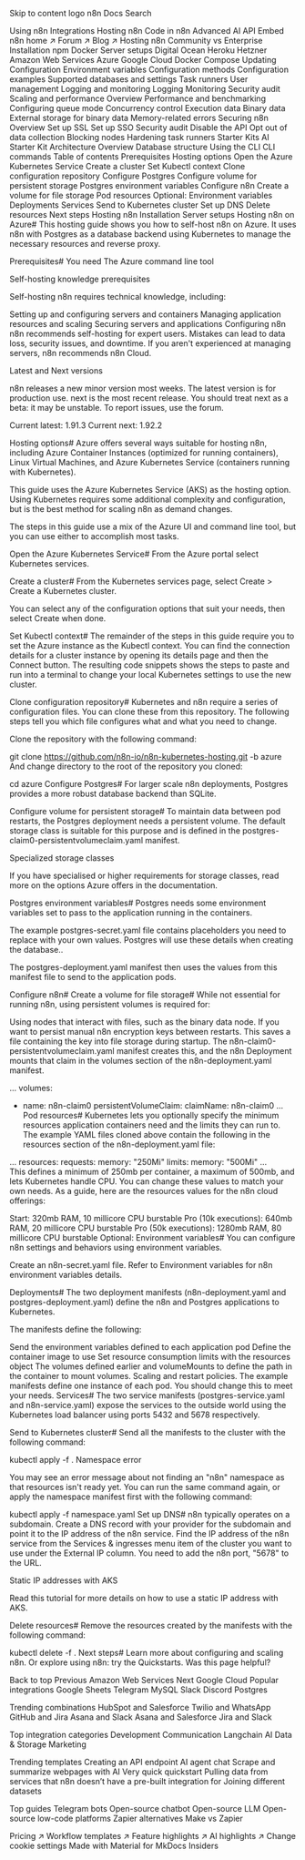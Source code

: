 Skip to content
logo
n8n Docs
Search

Using n8n
Integrations
Hosting n8n
Code in n8n
Advanced AI
API
Embed
n8n home ↗
Forum ↗
Blog ↗
Hosting n8n
Community vs Enterprise
Installation
npm
Docker
Server setups
Digital Ocean
Heroku
Hetzner
Amazon Web Services
Azure
Google Cloud
Docker Compose
Updating
Configuration
Environment variables
Configuration methods
Configuration examples
Supported databases and settings
Task runners
User management
Logging and monitoring
Logging
Monitoring
Security audit
Scaling and performance
Overview
Performance and benchmarking
Configuring queue mode
Concurrency control
Execution data
Binary data
External storage for binary data
Memory-related errors
Securing n8n
Overview
Set up SSL
Set up SSO
Security audit
Disable the API
Opt out of data collection
Blocking nodes
Hardening task runners
Starter Kits
AI Starter Kit
Architecture
Overview
Database structure
Using the CLI
CLI commands
Table of contents
Prerequisites
Hosting options
Open the Azure Kubernetes Service
Create a cluster
Set Kubectl context
Clone configuration repository
Configure Postgres
Configure volume for persistent storage
Postgres environment variables
Configure n8n
Create a volume for file storage
Pod resources
Optional: Environment variables
Deployments
Services
Send to Kubernetes cluster
Set up DNS
Delete resources
Next steps
Hosting n8n
Installation
Server setups
Hosting n8n on Azure#
This hosting guide shows you how to self-host n8n on Azure. It uses n8n with Postgres as a database backend using Kubernetes to manage the necessary resources and reverse proxy.

Prerequisites#
You need The Azure command line tool

Self-hosting knowledge prerequisites

Self-hosting n8n requires technical knowledge, including:

Setting up and configuring servers and containers
Managing application resources and scaling
Securing servers and applications
Configuring n8n
n8n recommends self-hosting for expert users. Mistakes can lead to data loss, security issues, and downtime. If you aren't experienced at managing servers, n8n recommends n8n Cloud.

Latest and Next versions

n8n releases a new minor version most weeks. The latest version is for production use. next is the most recent release. You should treat next as a beta: it may be unstable. To report issues, use the forum.

Current latest: 1.91.3
Current next: 1.92.2

Hosting options#
Azure offers several ways suitable for hosting n8n, including Azure Container Instances (optimized for running containers), Linux Virtual Machines, and Azure Kubernetes Service (containers running with Kubernetes).

This guide uses the Azure Kubernetes Service (AKS) as the hosting option. Using Kubernetes requires some additional complexity and configuration, but is the best method for scaling n8n as demand changes.

The steps in this guide use a mix of the Azure UI and command line tool, but you can use either to accomplish most tasks.

Open the Azure Kubernetes Service#
From the Azure portal select Kubernetes services.

Create a cluster#
From the Kubernetes services page, select Create > Create a Kubernetes cluster.

You can select any of the configuration options that suit your needs, then select Create when done.

Set Kubectl context#
The remainder of the steps in this guide require you to set the Azure instance as the Kubectl context. You can find the connection details for a cluster instance by opening its details page and then the Connect button. The resulting code snippets shows the steps to paste and run into a terminal to change your local Kubernetes settings to use the new cluster.

Clone configuration repository#
Kubernetes and n8n require a series of configuration files. You can clone these from this repository. The following steps tell you which file configures what and what you need to change.

Clone the repository with the following command:


git clone https://github.com/n8n-io/n8n-kubernetes-hosting.git -b azure
And change directory to the root of the repository you cloned:


cd azure
Configure Postgres#
For larger scale n8n deployments, Postgres provides a more robust database backend than SQLite.

Configure volume for persistent storage#
To maintain data between pod restarts, the Postgres deployment needs a persistent volume. The default storage class is suitable for this purpose and is defined in the postgres-claim0-persistentvolumeclaim.yaml manifest.

Specialized storage classes

If you have specialised or higher requirements for storage classes, read more on the options Azure offers in the documentation.

Postgres environment variables#
Postgres needs some environment variables set to pass to the application running in the containers.

The example postgres-secret.yaml file contains placeholders you need to replace with your own values. Postgres will use these details when creating the database..

The postgres-deployment.yaml manifest then uses the values from this manifest file to send to the application pods.

Configure n8n#
Create a volume for file storage#
While not essential for running n8n, using persistent volumes is required for:

Using nodes that interact with files, such as the binary data node.
If you want to persist manual n8n encryption keys between restarts. This saves a file containing the key into file storage during startup.
The n8n-claim0-persistentvolumeclaim.yaml manifest creates this, and the n8n Deployment mounts that claim in the volumes section of the n8n-deployment.yaml manifest.


…
volumes:
  - name: n8n-claim0
    persistentVolumeClaim:
      claimName: n8n-claim0
…
Pod resources#
Kubernetes lets you optionally specify the minimum resources application containers need and the limits they can run to. The example YAML files cloned above contain the following in the resources section of the n8n-deployment.yaml file:


…
resources:
  requests:
    memory: "250Mi"
  limits:
    memory: "500Mi"
…    
This defines a minimum of 250mb per container, a maximum of 500mb, and lets Kubernetes handle CPU. You can change these values to match your own needs. As a guide, here are the resources values for the n8n cloud offerings:

Start: 320mb RAM, 10 millicore CPU burstable
Pro (10k executions): 640mb RAM, 20 millicore CPU burstable
Pro (50k executions): 1280mb RAM, 80 millicore CPU burstable
Optional: Environment variables#
You can configure n8n settings and behaviors using environment variables.

Create an n8n-secret.yaml file. Refer to Environment variables for n8n environment variables details.

Deployments#
The two deployment manifests (n8n-deployment.yaml and postgres-deployment.yaml) define the n8n and Postgres applications to Kubernetes.

The manifests define the following:

Send the environment variables defined to each application pod
Define the container image to use
Set resource consumption limits with the resources object
The volumes defined earlier and volumeMounts to define the path in the container to mount volumes.
Scaling and restart policies. The example manifests define one instance of each pod. You should change this to meet your needs.
Services#
The two service manifests (postgres-service.yaml and n8n-service.yaml) expose the services to the outside world using the Kubernetes load balancer using ports 5432 and 5678 respectively.

Send to Kubernetes cluster#
Send all the manifests to the cluster with the following command:


kubectl apply -f .
Namespace error

You may see an error message about not finding an "n8n" namespace as that resources isn't ready yet. You can run the same command again, or apply the namespace manifest first with the following command:


kubectl apply -f namespace.yaml
Set up DNS#
n8n typically operates on a subdomain. Create a DNS record with your provider for the subdomain and point it to the IP address of the n8n service. Find the IP address of the n8n service from the Services & ingresses menu item of the cluster you want to use under the External IP column. You need to add the n8n port, "5678" to the URL.

Static IP addresses with AKS

Read this tutorial for more details on how to use a static IP address with AKS.

Delete resources#
Remove the resources created by the manifests with the following command:


kubectl delete -f .
Next steps#
Learn more about configuring and scaling n8n.
Or explore using n8n: try the Quickstarts.
Was this page helpful?


 Back to top
Previous
Amazon Web Services
Next
Google Cloud
Popular integrations
Google Sheets
Telegram
MySQL
Slack
Discord
Postgres

Trending combinations
HubSpot and Salesforce
Twilio and WhatsApp
GitHub and Jira
Asana and Slack
Asana and Salesforce
Jira and Slack

Top integration categories
Development
Communication
Langchain
AI
Data & Storage
Marketing

Trending templates
Creating an API endpoint
AI agent chat
Scrape and summarize webpages with AI
Very quick quickstart
Pulling data from services that n8n doesn’t have a pre-built integration for
Joining different datasets

Top guides
Telegram bots
Open-source chatbot
Open-source LLM
Open-source low-code platforms
Zapier alternatives
Make vs Zapier

Pricing ↗
Workflow templates ↗
Feature highlights ↗
AI highlights ↗
Change cookie settings
Made with Material for MkDocs Insiders
